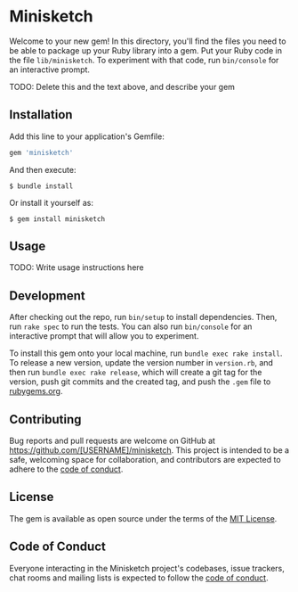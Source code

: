 # Minisketch

Welcome to your new gem! In this directory, you'll find the files you need to be able to package up your Ruby library into a gem. Put your Ruby code in the file `lib/minisketch`. To experiment with that code, run `bin/console` for an interactive prompt.

TODO: Delete this and the text above, and describe your gem

## Installation

Add this line to your application's Gemfile:

```ruby
gem 'minisketch'
```

And then execute:

    $ bundle install

Or install it yourself as:

    $ gem install minisketch

## Usage

TODO: Write usage instructions here

## Development

After checking out the repo, run `bin/setup` to install dependencies. Then, run `rake spec` to run the tests. You can also run `bin/console` for an interactive prompt that will allow you to experiment.

To install this gem onto your local machine, run `bundle exec rake install`. To release a new version, update the version number in `version.rb`, and then run `bundle exec rake release`, which will create a git tag for the version, push git commits and the created tag, and push the `.gem` file to [rubygems.org](https://rubygems.org).

## Contributing

Bug reports and pull requests are welcome on GitHub at https://github.com/[USERNAME]/minisketch. This project is intended to be a safe, welcoming space for collaboration, and contributors are expected to adhere to the [code of conduct](https://github.com/[USERNAME]/minisketch/blob/master/CODE_OF_CONDUCT.md).

## License

The gem is available as open source under the terms of the [MIT License](https://opensource.org/licenses/MIT).

## Code of Conduct

Everyone interacting in the Minisketch project's codebases, issue trackers, chat rooms and mailing lists is expected to follow the [code of conduct](https://github.com/[USERNAME]/minisketch/blob/master/CODE_OF_CONDUCT.md).
